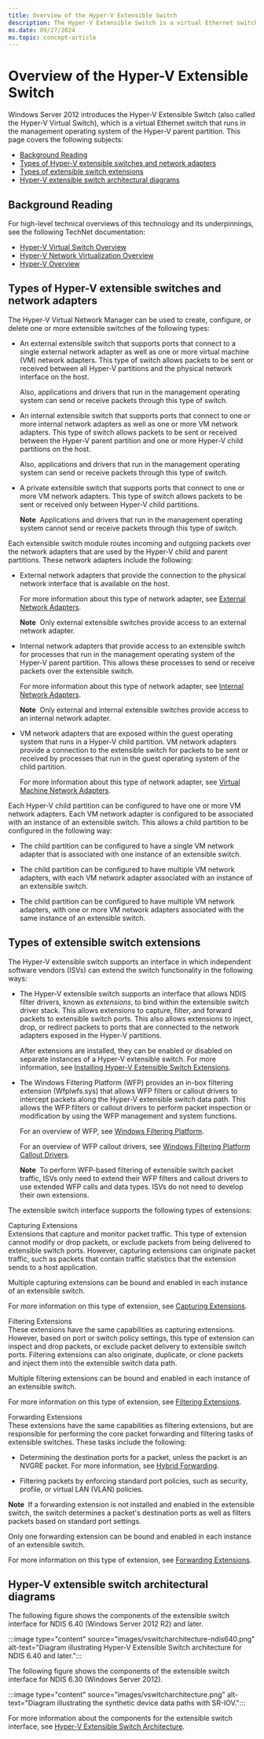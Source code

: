 ```yaml
---
title: Overview of the Hyper-V Extensible Switch
description: The Hyper-V Extensible Switch is a virtual Ethernet switch that runs in the management operating system of the Hyper-V parent partition.
ms.date: 09/27/2024
ms.topic: concept-article
---
```


# Overview of the Hyper-V Extensible Switch

Windows Server 2012 introduces the Hyper-V Extensible Switch (also called the Hyper-V Virtual Switch), which is a virtual Ethernet switch that runs in the management operating system of the Hyper-V parent partition. This page covers the following subjects:

- [Background Reading](#background-reading)
- [Types of Hyper-V extensible switches and network adapters](#types-of-hyper-v-extensible-switches-and-network-adapters)
- [Types of extensible switch extensions](#types-of-extensible-switch-extensions)
- [Hyper-V extensible switch architectural diagrams](#hyper-v-extensible-switch-architectural-diagrams)

## Background Reading

For high-level technical overviews of this technology and its underpinnings, see the following TechNet documentation:

- [Hyper-V Virtual Switch Overview](/previous-versions/windows/it-pro/windows-server-2012-R2-and-2012/hh831823(v=ws.11))
- [Hyper-V Network Virtualization Overview](/previous-versions/windows/it-pro/windows-server-2012-R2-and-2012/jj134230(v=ws.11))
- [Hyper-V Overview](/previous-versions/windows/it-pro/windows-server-2012-R2-and-2012/hh831531(v=ws.11))

## Types of Hyper-V extensible switches and network adapters

The Hyper-V Virtual Network Manager can be used to create, configure, or delete one or more extensible switches of the following types:

- An external extensible switch that supports ports that connect to a single external network adapter as well as one or more virtual machine (VM) network adapters. This type of switch allows packets to be sent or received between all Hyper-V partitions and the physical network interface on the host.

    Also, applications and drivers that run in the management operating system can send or receive packets through this type of switch.

- An internal extensible switch that supports ports that connect to one or more internal network adapters as well as one or more VM network adapters. This type of switch allows packets to be sent or received between the Hyper-V parent partition and one or more Hyper-V child partitions on the host.

    Also, applications and drivers that run in the management operating system can send or receive packets through this type of switch.

- A private extensible switch that supports ports that connect to one or more VM network adapters. This type of switch allows packets to be sent or received only between Hyper-V child partitions.

    **Note**  Applications and drivers that run in the management operating system cannot send or receive packets through this type of switch.

Each extensible switch module routes incoming and outgoing packets over the network adapters that are used by the Hyper-V child and parent partitions. These network adapters include the following:

- External network adapters that provide the connection to the physical network interface that is available on the host.

    For more information about this type of network adapter, see [External Network Adapters](./external-network-adapters.md).

    **Note**  Only external extensible switches provide access to an external network adapter.

- Internal network adapters that provide access to an extensible switch for processes that run in the management operating system of the Hyper-V parent partition. This allows these processes to send or receive packets over the extensible switch.

    For more information about this type of network adapter, see [Internal Network Adapters](./internal-network-adapters.md).

    **Note**  Only external and internal extensible switches provide access to an internal network adapter.

- VM network adapters that are exposed within the guest operating system that runs in a Hyper-V child partition. VM network adapters provide a connection to the extensible switch for packets to be sent or received by processes that run in the guest operating system of the child partition.

    For more information about this type of network adapter, see [Virtual Machine Network Adapters](./virtual-machine-network-adapters.md).

Each Hyper-V child partition can be configured to have one or more VM network adapters. Each VM network adapter is configured to be associated with an instance of an extensible switch. This allows a child partition to be configured in the following way:

- The child partition can be configured to have a single VM network adapter that is associated with one instance of an extensible switch.

- The child partition can be configured to have multiple VM network adapters, with each VM network adapter associated with an instance of an extensible switch.

- The child partition can be configured to have multiple VM network adapters, with one or more VM network adapters associated with the same instance of an extensible switch.

## Types of extensible switch extensions

The Hyper-V extensible switch supports an interface in which independent software vendors (ISVs) can extend the switch functionality in the following ways:

- The Hyper-V extensible switch supports an interface that allows NDIS filter drivers, known as *extensions*, to bind within the extensible switch driver stack. This allows extensions to capture, filter, and forward packets to extensible switch ports. This also allows extensions to inject, drop, or redirect packets to ports that are connected to the network adapters exposed in the Hyper-V partitions.

    After extensions are installed, they can be enabled or disabled on separate instances of a Hyper-V extensible switch. For more information, see [Installing Hyper-V Extensible Switch Extensions](./installing-hyper-v-extensible-switch-extensions.md).

- The Windows Filtering Platform (WFP) provides an in-box filtering extension (Wfplwfs.sys) that allows WFP filters or callout drivers to intercept packets along the Hyper-V extensible switch data path. This allows the WFP filters or callout drivers to perform packet inspection or modification by using the WFP management and system functions.

    For an overview of WFP, see [Windows Filtering Platform](./porting-packet-processing-drivers-and-apps-to-wfp.md).

    For an overview of WFP callout drivers, see [Windows Filtering Platform Callout Drivers](./introduction-to-windows-filtering-platform-callout-drivers.md).

    **Note**  To perform WFP-based filtering of extensible switch packet traffic, ISVs only need to extend their WFP filters and callout drivers to use extended WFP calls and data types. ISVs do not need to develop their own extensions.

The extensible switch interface supports the following types of extensions:

<a href="" id="capturing-extensions"></a>Capturing Extensions  
Extensions that capture and monitor packet traffic. This type of extension cannot modify or drop packets, or exclude packets from being delivered to extensible switch ports. However, capturing extensions can originate packet traffic, such as packets that contain traffic statistics that the extension sends to a host application.

Multiple capturing extensions can be bound and enabled in each instance of an extensible switch.

For more information on this type of extension, see [Capturing Extensions](./capturing-extensions.md).

<a href="" id="filtering-extensions"></a>Filtering Extensions  
These extensions have the same capabilities as capturing extensions. However, based on port or switch policy settings, this type of extension can inspect and drop packets, or exclude packet delivery to extensible switch ports. Filtering extensions can also originate, duplicate, or clone packets and inject them into the extensible switch data path.

Multiple filtering extensions can be bound and enabled in each instance of an extensible switch.

For more information on this type of extension, see [Filtering Extensions](./filtering-extensions.md).

<a href="" id="forwarding-extensions"></a>Forwarding Extensions  
These extensions have the same capabilities as filtering extensions, but are responsible for performing the core packet forwarding and filtering tasks of extensible switches. These tasks include the following:

- Determining the destination ports for a packet, unless the packet is an NVGRE packet. For more information, see [Hybrid Forwarding](./hybrid-forwarding.md).

- Filtering packets by enforcing standard port policies, such as security, profile, or virtual LAN (VLAN) policies.

**Note**  If a forwarding extension is not installed and enabled in the extensible switch, the switch determines a packet's destination ports as well as filters packets based on standard port settings.

Only one forwarding extension can be bound and enabled in each instance of an extensible switch.

For more information on this type of extension, see [Forwarding Extensions](./forwarding-extensions.md).

## Hyper-V extensible switch architectural diagrams

The following figure shows the components of the extensible switch interface for NDIS 6.40 (Windows Server 2012 R2) and later.

:::image type="content" source="images/vswitcharchitecture-ndis640.png" alt-text="Diagram illustrating Hyper-V Extensible Switch architecture for NDIS 6.40 and later.":::

The following figure shows the components of the extensible switch interface for NDIS 6.30 (Windows Server 2012).

:::image type="content" source="images/vswitcharchitecture.png" alt-text="Diagram illustrating the synthetic device data paths with SR-IOV.":::

For more information about the components for the extensible switch interface, see [Hyper-V Extensible Switch Architecture](./hyper-v-extensible-switch-architecture.md).
